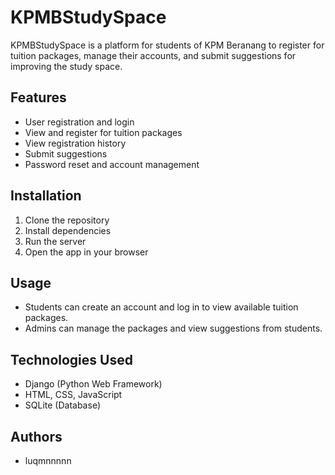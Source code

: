 # KPMBStudySpace

KPMBStudySpace is a platform for students of KPM Beranang to register for tuition packages, manage their accounts, and submit suggestions for improving the study space.

## Features
- User registration and login
- View and register for tuition packages
- View registration history
- Submit suggestions
- Password reset and account management

## Installation
1. Clone the repository
2. Install dependencies
3. Run the server
4. Open the app in your browser

## Usage
- Students can create an account and log in to view available tuition packages.
- Admins can manage the packages and view suggestions from students.

## Technologies Used
- Django (Python Web Framework)
- HTML, CSS, JavaScript
- SQLite (Database)

## Authors
- luqmnnnnn
